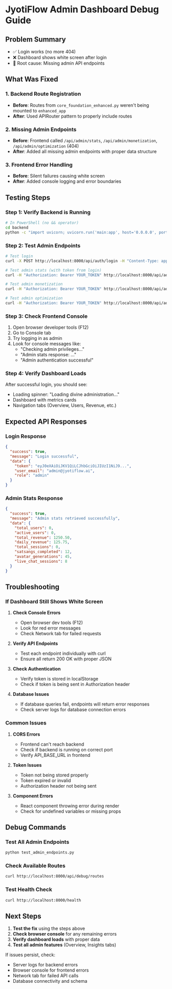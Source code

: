 # JyotiFlow Admin Dashboard Debug Guide

## Problem Summary
- ✅ Login works (no more 404)
- ❌ Dashboard shows white screen after login
- 🔧 Root cause: Missing admin API endpoints

## What Was Fixed

### 1. Backend Route Registration
- **Before**: Routes from `core_foundation_enhanced.py` weren't being mounted to `enhanced_app`
- **After**: Used APIRouter pattern to properly include routes

### 2. Missing Admin Endpoints
- **Before**: Frontend called `/api/admin/stats`, `/api/admin/monetization`, `/api/admin/optimization` (404)
- **After**: Added all missing admin endpoints with proper data structure

### 3. Frontend Error Handling
- **Before**: Silent failures causing white screen
- **After**: Added console logging and error boundaries

## Testing Steps

### Step 1: Verify Backend is Running
```bash
# In PowerShell (no && operator)
cd backend
python -c "import uvicorn; uvicorn.run('main:app', host='0.0.0.0', port=8000, reload=True)"
```

### Step 2: Test Admin Endpoints
```bash
# Test login
curl -X POST http://localhost:8000/api/auth/login -H "Content-Type: application/json" -d "{\"email\":\"admin@jyotiflow.ai\",\"password\":\"admin123\"}"

# Test admin stats (with token from login)
curl -H "Authorization: Bearer YOUR_TOKEN" http://localhost:8000/api/admin/stats

# Test admin monetization
curl -H "Authorization: Bearer YOUR_TOKEN" http://localhost:8000/api/admin/monetization

# Test admin optimization
curl -H "Authorization: Bearer YOUR_TOKEN" http://localhost:8000/api/admin/optimization
```

### Step 3: Check Frontend Console
1. Open browser developer tools (F12)
2. Go to Console tab
3. Try logging in as admin
4. Look for console messages like:
   - "Checking admin privileges..."
   - "Admin stats response: ..."
   - "Admin authentication successful"

### Step 4: Verify Dashboard Loads
After successful login, you should see:
- Loading spinner: "Loading divine administration..."
- Dashboard with metrics cards
- Navigation tabs (Overview, Users, Revenue, etc.)

## Expected API Responses

### Login Response
```json
{
  "success": true,
  "message": "Login successful",
  "data": {
    "token": "eyJ0eXAiOiJKV1QiLCJhbGciOiJIUzI1NiJ9...",
    "user_email": "admin@jyotiflow.ai",
    "role": "admin"
  }
}
```

### Admin Stats Response
```json
{
  "success": true,
  "message": "Admin stats retrieved successfully",
  "data": {
    "total_users": 0,
    "active_users": 0,
    "total_revenue": 1250.50,
    "daily_revenue": 125.75,
    "total_sessions": 0,
    "satsangs_completed": 12,
    "avatar_generations": 45,
    "live_chat_sessions": 8
  }
}
```

## Troubleshooting

### If Dashboard Still Shows White Screen

1. **Check Console Errors**
   - Open browser dev tools (F12)
   - Look for red error messages
   - Check Network tab for failed requests

2. **Verify API Endpoints**
   - Test each endpoint individually with curl
   - Ensure all return 200 OK with proper JSON

3. **Check Authentication**
   - Verify token is stored in localStorage
   - Check if token is being sent in Authorization header

4. **Database Issues**
   - If database queries fail, endpoints will return error responses
   - Check server logs for database connection errors

### Common Issues

1. **CORS Errors**
   - Frontend can't reach backend
   - Check if backend is running on correct port
   - Verify API_BASE_URL in frontend

2. **Token Issues**
   - Token not being stored properly
   - Token expired or invalid
   - Authorization header not being sent

3. **Component Errors**
   - React component throwing error during render
   - Check for undefined variables or missing props

## Debug Commands

### Test All Admin Endpoints
```bash
python test_admin_endpoints.py
```

### Check Available Routes
```bash
curl http://localhost:8000/api/debug/routes
```

### Test Health Check
```bash
curl http://localhost:8000/health
```

## Next Steps

1. **Test the fix** using the steps above
2. **Check browser console** for any remaining errors
3. **Verify dashboard loads** with proper data
4. **Test all admin features** (Overview, Insights tabs)

If issues persist, check:
- Server logs for backend errors
- Browser console for frontend errors
- Network tab for failed API calls
- Database connectivity and schema 
